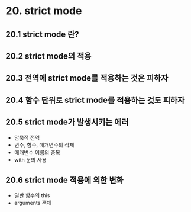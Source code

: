 # 20. strict mode

## 20.1 strict mode 란?

## 20.2 strict mode의 적용

## 20.3 전역에 strict mode를 적용하는 것은 피하자

## 20.4 함수 단위로 strict mode를 적용하는 것도 피하자

## 20.5 strict mode가 발생시키는 에러

- 암묵적 전역
- 변수, 함수, 매개변수의 삭제
- 매개변수 이름의 중복
- with 문의 사용

## 20.6 strict mode 적용에 의한 변화

- 일반 함수의 this
- arguments 객체
